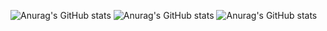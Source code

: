 ![Anurag's GitHub stats](https://github-readme-stats.vercel.app/api?username=eugomesxsz&hide=contribs,prs)
![Anurag's GitHub stats](https://github-readme-stats.vercel.app/api?username=eugomesxsz&show_icons=true)
![Anurag's GitHub stats](https://github-readme-stats.vercel.app/api?username=eugomesxsz&show_icons=true&theme=dark)

